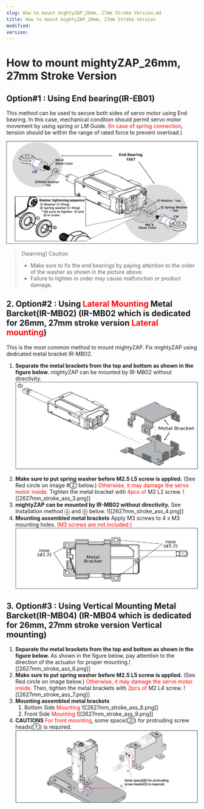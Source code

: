 ```yaml
---
slug: How to mount mightyZAP_26mm, 27mm Stroke Version.md
title: How to mount mightyZAP_26mm, 27mm Stroke Version
modified: 
version:
---
```

# How to mount mightyZAP_26mm, 27mm Stroke Version
## Option#1 : Using End bearing(IR-EB01)
This method can be used to secure both sides of servo motor using End bearing. 
In this case, mechanical condition should permit servo motor movement by using spring or LM Guide. (<font color="#ff0000">In case of spring connection</font>, tension should be within the range of rated force to prevent overload.)

![2627mm_stroke_ass_1_ENG](./img/2627mm_stroke_ass_1_ENG.png)

> [!warning] Caution
> - Make sure to fix the end bearings by paying attention to the order of the washer as shown in the picture above. 
> - Failure to tighten in order may cause malfunction or product damage.
## 2. Option#2 : Using <font color="#ff0000">Lateral Mounting</font> Metal Barcket(IR-MB02) (IR-MB02 which is dedicated for 26mm, 27mm stroke version <font color="#ff0000">Lateral mounting</font>)
This is the most common method to mount mightyZAP. 
Fix mightyZAP using dedicated metal bracket IR-MB02.
1) **Separate the metal brackets from the top and bottom as shown in the figure below.** mightyZAP can be mounted by IR-MB02 without directivity.
   ![2627mm_stroke_ass_2_ENG](./img/2627mm_stroke_ass_2_ENG.png)
2. **Make sure to put spring washer before M2.5 L5 screw is applied.**
   (See Red circle on image #② below.) <font color="#ff0000">Otherwise, it may damage the servo motor inside. </font>Tighten the metal bracket with <font color="#ff0000">4pcs of</font> M2 L2 screw.
   ![[2627mm_stroke_ass_3.png]]
3. **mightyZAP can be mounted by IR-MB02 without directivity.**
   See Installation method ⓐ and ⓑ below.
   ![[2627mm_stroke_ass_4.png]]
4. **Mounting assembled metal brackets** 
   Apply M3 screws to 4 x M3 mounting holes. <font color="#ff0000">(M3 screws are not included.)</font>
   ![2627mm_stroke_ass_5_ENG](./img/2627mm_stroke_ass_5_ENG.png)
## 3. Option#3 : Using Vertical Mounting Metal Barcket(IR-MB04) (IR-MB04 which is dedicated for 26mm, 27mm stroke version Vertical mounting)
1. **Separate the metal brackets from the top and bottom as shown in the figure below.**
   As shown in the figure below, pay attention to the direction of the actuator for proper mounting.![[2627mm_stroke_ass_6.png]]
2. **Make sure to put spring washer before M2.5 L5 screw is applied.**
   (See Red circle on image below.) <font color="#ff0000">Otherwise, it may damage the servo motor inside.</font>
   Then, tighten the metal brackets with<font color="#ff0000"> 2pcs of</font> M2 L4 screw.
   ![[2627mm_stroke_ass_7.png]]
3. **Mounting assembled metal brackets** 
	1) Bottom Side <font color="#ff0000">Mounting</font>
	   ![[2627mm_stroke_ass_8.png]]
	2) Front Side <font color="#ff0000">Mounting</font>
	   ![[2627mm_stroke_ass_9.png]]
4. **CAUTIONS**
   <font color="#ff0000">For front mounting</font>, some space(②) for protruding screw heads(①) is required.
![2627mm_stroke_ass_10_ENG](./img/2627mm_stroke_ass_10_ENG.png)


